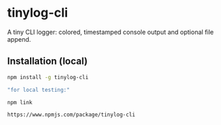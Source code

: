 # tinylog-cli

A tiny CLI logger: colored, timestamped console output and optional file append.

## Installation (local)
```bash
npm install -g tinylog-cli

"for local testing:"

npm link

https://www.npmjs.com/package/tinylog-cli